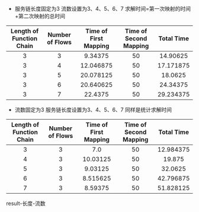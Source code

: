 - 服务链长度固定为3
流数设置为3、4、5、6、7
求解时间=第一次映射的时间+第二次映射的总时间

|Length of Function Chain	|Number of Flows	|Time of First Mapping	|Time of Second Mapping	|Total Time|
|:---:|:---:|:---:|:---:|:---:|
|     3    |     3    |     9.34375      |     50    |     14.90625     |     500    |     24.25        |
|     3    |     4    |     12.046875    |     50    |     17.171875    |     500    |     29.21875     |
|     3    |     5    |     20.078125    |     50    |     18.0625      |     500    |     38.140625    |
|     3    |     6    |     20.640625    |     50    |     24.34375     |     500    |     44.984375    |
|     3    |     7    |     22.4375      |     50    |     29.234375    |     500    |     51.671875    |

- 流数固定为3
服务链长度设置为3、4、5、6、7
同样是统计求解时间

|Length of Function Chain	|Number of Flows	|Time of First Mapping	|Time of Second Mapping	|Total Time|
|:---:|:---:|:---:|:---:|:---:|
|     3    |     3    |     7.0         |     50    |     12.984375    |     500    |     19.984375    |
|     4    |     3    |     10.03125    |     50    |     19.875       |     500    |     29.90625     |
|     5    |     3    |     9.03125     |     50    |     32.0625      |     500    |     41.09375     |
|     6    |     3    |     8.515625    |     50    |     42.796875    |     500    |     51.3125      |
|     7    |     3    |     8.59375     |     50    |     51.828125    |     500    |     60.421875    |


result-长度-流数
